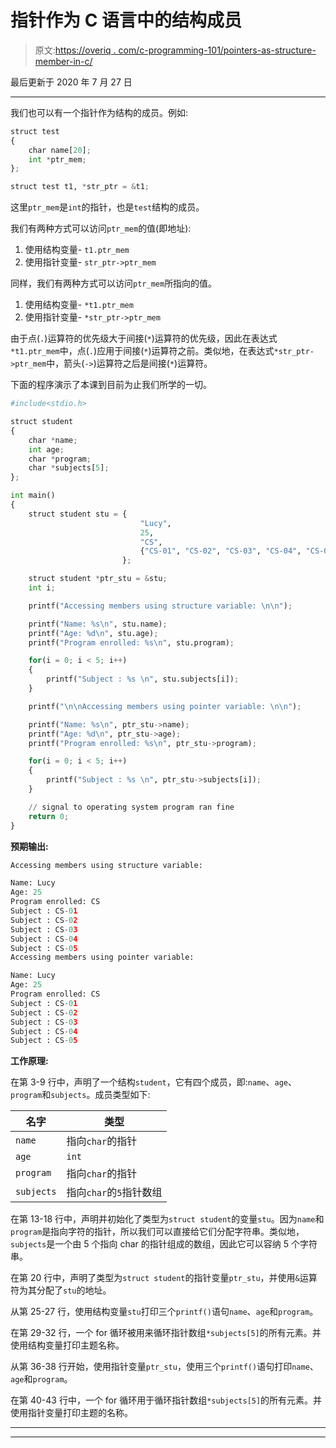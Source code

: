 # 指针作为 C 语言中的结构成员

> 原文:[https://overiq . com/c-programming-101/pointers-as-structure-member-in-c/](https://overiq.com/c-programming-101/pointers-as-structure-member-in-c/)

最后更新于 2020 年 7 月 27 日

* * *

我们也可以有一个指针作为结构的成员。例如:

```py
struct test
{
    char name[20];
    int *ptr_mem;
};

struct test t1, *str_ptr = &t1;

```

这里`ptr_mem`是`int`的指针，也是`test`结构的成员。

我们有两种方式可以访问`ptr_mem`的值(即地址):

1.  使用结构变量- `t1.ptr_mem`
2.  使用指针变量- `str_ptr->ptr_mem`

同样，我们有两种方式可以访问`ptr_mem`所指向的值。

1.  使用结构变量- `*t1.ptr_mem`
2.  使用指针变量- `*str_ptr->ptr_mem`

由于点(`.`)运算符的优先级大于间接(`*`)运算符的优先级，因此在表达式`*t1.ptr_mem`中，点(`.`)应用于间接(`*`)运算符之前。类似地，在表达式`*str_ptr->ptr_mem`中，箭头(`->`)运算符之后是间接(`*`)运算符。

下面的程序演示了本课到目前为止我们所学的一切。

```py
#include<stdio.h>

struct student
{
    char *name;
    int age;
    char *program;
    char *subjects[5];
};

int main()
{
    struct student stu = {
                             "Lucy",
                             25,
                             "CS",
                             {"CS-01", "CS-02", "CS-03", "CS-04", "CS-05" }
                         };

    struct student *ptr_stu = &stu;
    int i;

    printf("Accessing members using structure variable: \n\n");

    printf("Name: %s\n", stu.name);
    printf("Age: %d\n", stu.age);
    printf("Program enrolled: %s\n", stu.program);

    for(i = 0; i < 5; i++)
    {
        printf("Subject : %s \n", stu.subjects[i]);
    }

    printf("\n\nAccessing members using pointer variable: \n\n");

    printf("Name: %s\n", ptr_stu->name);
    printf("Age: %d\n", ptr_stu->age);
    printf("Program enrolled: %s\n", ptr_stu->program);

    for(i = 0; i < 5; i++)
    {
        printf("Subject : %s \n", ptr_stu->subjects[i]);
    }

    // signal to operating system program ran fine
    return 0;
}

```

**预期输出:**

```py
Accessing members using structure variable:

Name: Lucy
Age: 25
Program enrolled: CS
Subject : CS-01
Subject : CS-02
Subject : CS-03
Subject : CS-04
Subject : CS-05
Accessing members using pointer variable:

Name: Lucy
Age: 25
Program enrolled: CS
Subject : CS-01
Subject : CS-02
Subject : CS-03
Subject : CS-04
Subject : CS-05

```

**工作原理:**

在第 3-9 行中，声明了一个结构`student`，它有四个成员，即:`name`、`age`、`program`和`subjects`。成员类型如下:

| 名字 | 类型 |
| --- | --- |
| `name` | 指向`char`的指针 |
| `age` | `int` |
| `program` | 指向`char`的指针 |
| `subjects` | 指向`char`的`5`指针数组 |

在第 13-18 行中，声明并初始化了类型为`struct student`的变量`stu`。因为`name`和`program`是指向字符的指针，所以我们可以直接给它们分配字符串。类似地，`subjects`是一个由 5 个指向 char 的指针组成的数组，因此它可以容纳 5 个字符串。

在第 20 行中，声明了类型为`struct student`的指针变量`ptr_stu`，并使用`&`运算符为其分配了`stu`的地址。

从第 25-27 行，使用结构变量`stu`打印三个`printf()`语句`name`、`age`和`program`。

在第 29-32 行，一个 for 循环被用来循环指针数组`*subjects[5]`的所有元素。并使用结构变量打印主题名称。

从第 36-38 行开始，使用指针变量`ptr_stu`，使用三个`printf()`语句打印`name`、`age`和`program`。

在第 40-43 行中，一个 for 循环用于循环指针数组`*subjects[5]`的所有元素。并使用指针变量打印主题的名称。

* * *

* * *